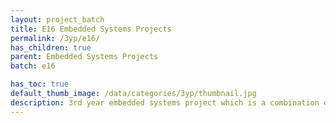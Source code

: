 ```yaml
---
layout: project_batch
title: E16 Embedded Systems Projects
permalink: /3yp/e16/
has_children: true
parent: Embedded Systems Projects
batch: e16

has_toc: true
default_thumb_image: /data/categories/3yp/thumbnail.jpg
description: 3rd year embedded systems project which is a combination of CO321, CO324 and CO325 courses
---
```

